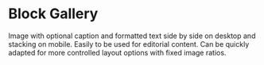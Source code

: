 # Block Gallery

Image with optional caption and formatted text side by side on desktop and stacking on mobile. Easily to be used for editorial content. Can be quickly adapted for more controlled layout options with fixed image ratios.
